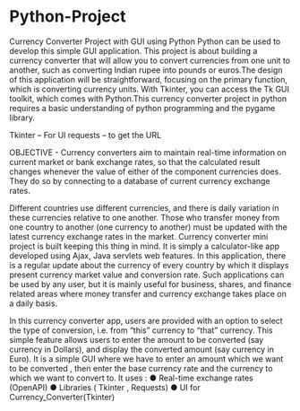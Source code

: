 # Python-Project
Currency Converter Project with GUI using Python
Python can be used to develop this simple GUI application. This project is about
building a currency converter that will allow you to convert currencies from one
unit to another, such as converting Indian rupee into pounds or euros.The
design of this application will be straightforward, focusing on the primary
function, which is converting currency units. With Tkinter, you can access the Tk
GUI toolkit, which comes with Python.This currency converter project in python
requires a basic understanding of python programming and the pygame library.

Tkinter – For UI
requests – to get the URL

OBJECTIVE - Currency converters aim to maintain real-time 
information on current market or bank exchange rates,
so that the calculated result changes whenever the
value of either of the component currencies does. They
do so by connecting to a database of current currency
exchange rates.

Different countries use different currencies, and there
is daily variation in these currencies relative to one
another. Those who transfer money from one country
to another (one currency to another) must be updated
with the latest currency exchange rates in the market.
Currency converter mini project is built keeping this
thing in mind. It is simply a calculator-like app
developed using Ajax, Java servlets web features. In
this application, there is a regular update about the
currency of every country by which it displays present
currency market value and conversion rate.
Such applications can be used by any user, but it is
mainly useful for business, shares, and finance related
areas where money transfer and currency exchange
takes place on a daily basis.

In this currency converter app, users are provided with
an option to select the type of conversion, i.e. from
“this” currency to “that” currency. This simple feature
allows users to enter the amount to be converted (say
currency in Dollars), and display the converted
amount (say currency in Euro).
It is a simple GUI where we have to enter an amount
which we want to be converted , then enter the base
currency rate and the currency to which we want to
convert to.
It uses :
● Real-time exchange rates (OpenAPI)
● Libraries ( Tkinter , Requests)
● UI for Currency_Converter(Tkinter)
